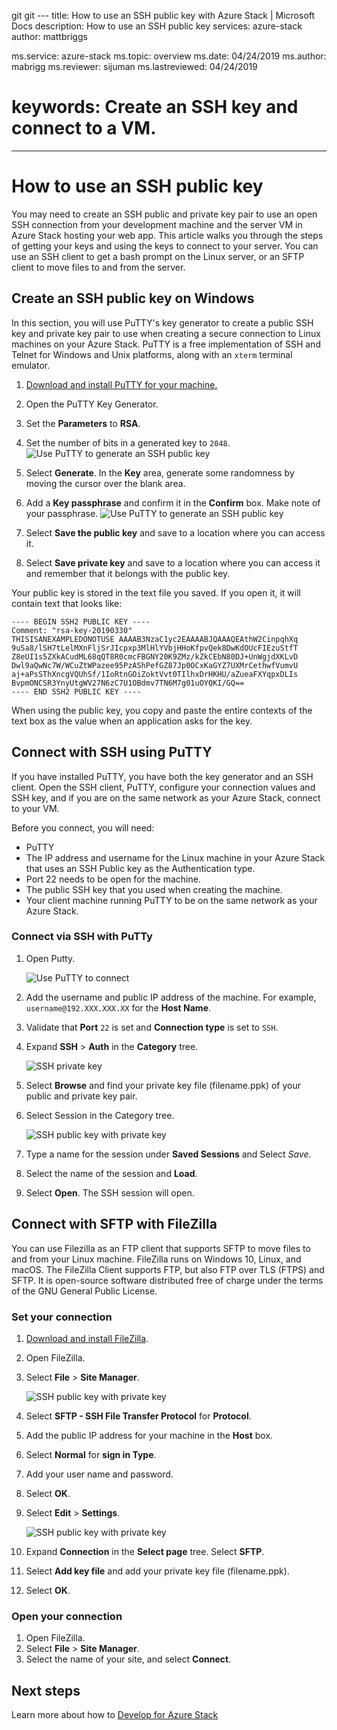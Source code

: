 git git ---
title: How to use an SSH public key with Azure Stack | Microsoft Docs
description: How to use an SSH public key
services: azure-stack
author: mattbriggs

ms.service: azure-stack
ms.topic: overview
ms.date: 04/24/2019
ms.author: mabrigg
ms.reviewer: sijuman
ms.lastreviewed: 04/24/2019

# keywords: Create an SSH key and connect to a VM.
---

# How to use an SSH public key

You may need to create an SSH public and private key pair to use an open SSH connection from your development machine and the server VM in Azure Stack hosting your web app. This article walks you through the steps of getting your keys and using the keys to connect to your server. You can use an SSH client to get a bash prompt on the Linux server, or an SFTP client to move files to and from the server.

## Create an SSH public key on Windows

In this section, you will use PuTTY's key generator to create a public SSH key and private key pair to use when creating a secure connection to Linux machines on your Azure Stack. PuTTY is a free implementation of SSH and Telnet for Windows and Unix platforms, along with an `xterm` terminal emulator.

1. [Download and install PuTTY for your machine.](https://www.chiark.greenend.org.uk/~sgtatham/putty/latest.html)

1. Open the PuTTY Key Generator.

1. Set the **Parameters** to **RSA**.

1. Set the number of bits in a generated key to `2048`.
    ![Use PuTTY to generate an SSH public key](media/azure-stack-dev-start-howto-ssh-public-key/001-putty-key-gen-start.png)

1. Select **Generate**. In the **Key** area, generate some randomness by moving the cursor over the blank area.

1. Add a **Key passphrase** and confirm it in the **Confirm** box. Make note of your passphrase.
    ![Use PuTTY to generate an SSH public key](media/azure-stack-dev-start-howto-ssh-public-key/002-putty-key-gen-result.png)

1. Select **Save the public key** and save to a location where you can access it.

1. Select **Save private key** and save to a location where you can access it and remember that it belongs with the public key.

Your public key is stored in the text file you saved. If you open it, it will contain text that looks like:

```text  
---- BEGIN SSH2 PUBLIC KEY ----
Comment: "rsa-key-20190330"
THISISANEXAMPLEDONOTUSE AAAAB3NzaC1yc2EAAAABJQAAAQEAthW2CinpqhXq
9uSa8/lSH7tLelMXnFljSrJIcpxp3MlHlYVbjHHoKfpvQek8DwKdOUcFIEzuStfT
Z8eUI1s5ZXkACudML68qQT8R0cmcFBGNY20K9ZMz/kZkCEbN80DJ+UnWgjdXKLvD
Dwl9aQwNc7W/WCuZtWPazee95PzAShPefGZ87Jp0OCxKaGYZ7UXMrCethwfVumvU
aj+aPsSThXncgVQUhSf/1IoRtnGOiZoktVvt0TIlhxDrHKHU/aZueaFXYqpxDLIs
BvpmONCSR3YnyUtgWV27N6zC7U1OBdmv7TN6M7g01uOYQKI/GQ==
---- END SSH2 PUBLIC KEY ----
```

When using the public key, you copy and paste the entire contexts of the text box as the value when an application asks for the key.

<!-- 
## Create an SSH public key on Linux

ToDo: I need to write this section.

-->
## Connect with SSH using PuTTY

If you have installed PuTTY, you have both the key generator and an SSH client. Open the SSH client, PuTTY, configure your connection values and SSH key, and if you are on the same network as your Azure Stack, connect to your VM.

Before you connect, you will need:
- PuTTY
- The IP address and username for the Linux machine in your Azure Stack that uses an SSH Public key as the Authentication type.
- Port 22 needs to be open for the machine.
- The public SSH key that you used when creating the machine.
- Your client machine running PuTTY to be on the same network as your Azure Stack.

### Connect via SSH with PuTTy

1. Open Putty.

    ![Use PuTTY to connect](media/azure-stack-dev-start-howto-ssh-public-key/002-putty-connect.png)

2. Add the username and public IP address of the machine. For example, `username@192.XXX.XXX.XX` for the **Host Name**. 
3. Validate that **Port** `22` is set and **Connection type** is set to `SSH`.
4. Expand **SSH** > **Auth** in the **Category** tree.

    ![SSH private key](media/azure-stack-dev-start-howto-ssh-public-key/002-putty-set-private-key.png)

5. Select **Browse** and find your private key file (filename.ppk) of your public and private key pair.
6. Select Session in the Category tree.

    ![SSH public key with private key](media/azure-stack-dev-start-howto-ssh-public-key/003-puTTY-save-session.png)

7. Type a name for the session under **Saved Sessions** and Select *Save*.
8. Select the name of the session and **Load**.
9. Select **Open**. The SSH session will open.

## Connect with SFTP with FileZilla

You can use Filezilla as an FTP client that supports SFTP to move files to and from your Linux machine. FileZilla runs on Windows 10, Linux, and macOS. The FileZilla Client supports FTP, but also FTP over TLS (FTPS) and SFTP. It is open-source software distributed free of charge under the terms of the GNU General Public License.

### Set your connection

1. [Download and install FileZilla](https://filezilla-project.org/download.php).
1. Open FileZilla.
1. Select **File** > **Site Manager**.

    ![SSH public key with private key](media/azure-stack-dev-start-howto-ssh-public-key/005-filezilla-file-manager.png)

1. Select **SFTP - SSH File Transfer Protocol** for **Protocol**.
1. Add the public IP address for your machine in the **Host** box.
1. Select **Normal** for **sign in Type**.
1. Add your user name and password.
1. Select **OK**.
1. Select **Edit** > **Settings**.

    ![SSH public key with private key](media/azure-stack-dev-start-howto-ssh-public-key/006-filezilla-add-private-key.png)

1. Expand **Connection** in the **Select page** tree. Select **SFTP**.
1. Select **Add key file** and add your private key file (filename.ppk).
1. Select **OK**.

### Open your connection

1. Open FileZilla.
1. Select **File** > **Site Manager**.
1. Select the name of your site, and select **Connect**.

## Next steps

Learn more about how to [Develop for Azure Stack](azure-stack-dev-start.md)